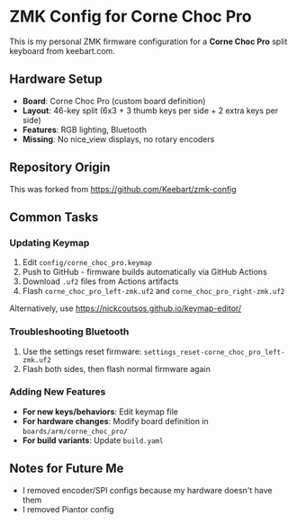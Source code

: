 # ZMK Config for Corne Choc Pro

This is my personal ZMK firmware configuration for a **Corne Choc Pro** split keyboard from keebart.com.

## Hardware Setup
- **Board**: Corne Choc Pro (custom board definition)
- **Layout**: 46-key split (6x3 + 3 thumb keys per side + 2 extra keys per side)
- **Features**: RGB lighting, Bluetooth
- **Missing**: No nice_view displays, no rotary encoders

## Repository Origin

This was forked from https://github.com/Keebart/zmk-config

## Common Tasks

### Updating Keymap
1. Edit `config/corne_choc_pro.keymap`
2. Push to GitHub - firmware builds automatically via GitHub Actions
3. Download `.uf2` files from Actions artifacts
4. Flash `corne_choc_pro_left-zmk.uf2` and `corne_choc_pro_right-zmk.uf2`

Alternatively, use https://nickcoutsos.github.io/keymap-editor/

### Troubleshooting Bluetooth
1. Use the settings reset firmware: `settings_reset-corne_choc_pro_left-zmk.uf2`
2. Flash both sides, then flash normal firmware again

### Adding New Features
- **For new keys/behaviors**: Edit keymap file
- **For hardware changes**: Modify board definition in `boards/arm/corne_choc_pro/`
- **For build variants**: Update `build.yaml`

## Notes for Future Me
- I removed encoder/SPI configs because my hardware doesn't have them
- I removed Piantor config
